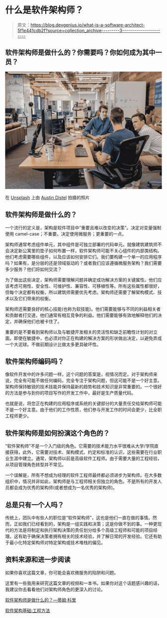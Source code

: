# 什么是软件架构师？

> 原文：<https://blog.devgenius.io/what-is-a-software-architect-5f1e441cdb2f?source=collection_archive---------3----------------------->

## 软件架构师是做什么的？你需要吗？你如何成为其中一员？

![](img/77f55c31f9b7fbddc42adbcef90aa418.png)

在 [Unsplash](https://unsplash.com?utm_source=medium&utm_medium=referral) 上由 [Austin Distel](https://unsplash.com/@austindistel?utm_source=medium&utm_medium=referral) 拍摄的照片

## 软件架构师是做什么的？

一个流行的定义是，架构是软件项目中“重要且难以改变的决策”。决定对变量强制使用 camel-case；不重要。决定使用微服务；更重要的一点。

架构师通常考虑组件单元，其中组件是可独立部署的代码单元。就像建筑建筑师不会决定新公寓里的垫子如何布置一样，软件架构师可能不关心组件的内部类结构。他们考虑需要哪些组件，以及应该如何安排它们。我们要构建一个单一的应用程序吗？如果有，是分层的还是领域驱动的？或者我们应该遵循微服务架构？我们需要多少服务？他们将如何交流？

为了做出这些决定，架构师需要理解问题并确定成功解决方案的关键属性。他们应该考虑可用性、安全性、可维护性、兼容性、可移植性等。所有这些属性都很好，但每个决定都有权衡，所以建筑师需要优先考虑。架构师还需要了解架构模式、技术以及它们带来的权衡。

架构师还需要良好的核心技能(也称为软技能)。他们需要能够与不同的利益相关者和贡献者打交道，他们通常有相互竞争的利益。他们需要能够有效地解释他们的决定，并确保他们也被卡住了。

重要的是不要看到架构师以及与敏捷开发相关的灵活性和缺乏前瞻性计划的对立面。即使在敏捷中，也必须对你正在构建的解决方案的形状做出决定，以避免弄成一个大泥球。不做前期设计比做太多更具破坏性。

## 软件架构师编码吗？

像软件开发中的许多问题一样，这个问题的答案是，视情况而定。对于架构师来说，完全有可能不做任何编码，完全专注于架构问题，但这可能不是一个好主意。架构师保持敏锐的技术技能并保持最新的趋势和技术知识是非常重要的。一个很好的方法是参与到你的项目写作的开发工作中，最好是生产质量代码。

也就是说，将您正在构建的应用程序或系统的关键部分的大量责任交给架构师可能不是一个好主意。由于他们的工作性质，他们参与开发工作的时间会更少，比全职工程师更少。

## 软件架构师是如何扮演这个角色的？

“软件架构师”不是一个入门级的角色。它需要的技术能力水平很难从大学/学院直接获得，此外，它需要对技术、架构模式、约定和标准的认识，这些需要在行业职业生涯中建立。通常，架构师以前是高级软件工程师。由于需要大量的工程经验，从项目管理角色转型并不常见。

一个误解是，所有不想成为经理的软件工程师最终都必须进步为架构师。在大多数组织中，情况并非如此，架构师是与工程师相关但独立的角色。不是所有的开发人员都会成为优秀的架构师(或者想成为一名优秀的架构师)。

## 总是只有一个人吗？

传统上，团队中有些人的职位是“软件架构师”，这也是他们一直在做的事情。然而，正如我们已经看到的，架构是一组实践和决策；这是你做不到的事。一种更现代的方法是将制定和执行架构决策的责任划分给多个高级工程师和可能的项目经理。这有助于确保决策者拥有相关的技术经验，并了解日常的开发经验。它还有助于最小化特定架构师对特定架构或技术堆栈的偏见。

## 资料来源和进一步阅读

如果你喜欢这篇文章，你可能会喜欢微服务的陷阱和问题。

这里有一些我用来研究这篇文章的视频和一本书。如果你对这个话题感兴趣的话，我建议你去看看他们对架构师角色的更深入的讨论。

[软件架构师是做什么的？—蒂姆·科里](https://www.youtube.com/watch?v=x0souHGurm8)

[软件架构基础:工程方法](https://www.goodreads.com/book/show/44144493-fundamentals-of-software-architecture)